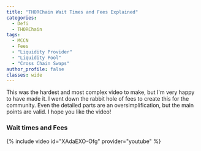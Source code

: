 ```yaml
---
title: "THORChain Wait Times and Fees Explained"
categories:
  - Defi
  - THORChain
tags:
  - MCCN  
  - Fees
  - "Liquidity Provider"
  - "Liquidity Pool"
  - "Cross Chain Swaps"
author_profile: false
classes: wide
---
```


This was the hardest and most complex video to make, but I'm very happy to have made it. I went down the rabbit hole of fees to create this for the community. Even the detailed parts are an oversimplification, but the main points are valid. I hope you like the video!

###  Wait times and Fees
{% include video id="XAdaEXO-Ofg" provider="youtube" %}